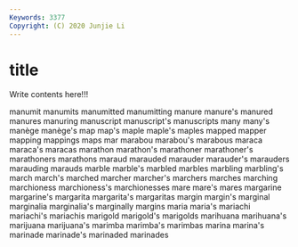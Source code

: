 ```yaml
---
Keywords: 3377
Copyright: (C) 2020 Junjie Li
---
```


# title

Write contents here!!!

manumit 
manumits 
manumitted 
manumitting 
manure 
manure's 
manured
manures 
manuring 
manuscript 
manuscript's 
manuscripts 
many 
many's 
manège 
manège's 
map
map's 
maple 
maple's 
maples 
mapped 
mapper 
mapping 
mappings 
maps 
mar
marabou 
marabou's 
marabous 
maraca 
maraca's 
maracas 
marathon 
marathon's 
marathoner 
marathoner's
marathoners 
marathons 
maraud 
marauded 
marauder 
marauder's 
marauders 
marauding 
marauds 
marble
marble's 
marbled 
marbles 
marbling 
marbling's 
march 
march's 
marched 
marcher 
marcher's
marchers 
marches 
marching 
marchioness 
marchioness's 
marchionesses 
mare 
mare's 
mares 
margarine
margarine's 
margarita 
margarita's 
margaritas 
margin 
margin's 
marginal 
marginalia 
marginalia's 
marginally
margins 
maria 
maria's 
mariachi 
mariachi's 
mariachis 
marigold 
marigold's 
marigolds 
marihuana
marihuana's 
marijuana 
marijuana's 
marimba 
marimba's 
marimbas 
marina 
marina's 
marinade 
marinade's
marinaded 
marinades 
